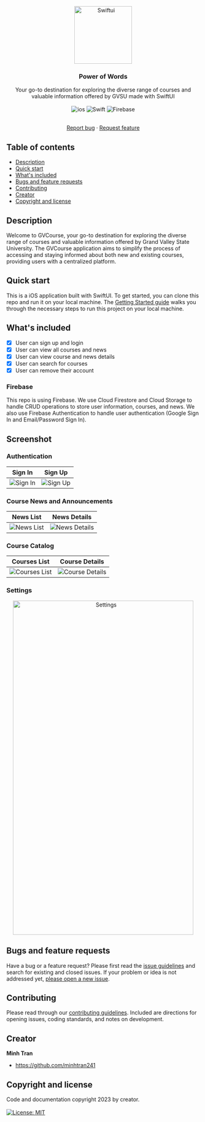 <p align="center">
  <a href="https://power-of-words.github.io/PowerOfWordsProject/">
    <img src="https://github.com/minhtran241/gvcourses/blob/main/screenshots/swiftui.png" alt="Swiftui" width="150" height="150">
  </a>

  <h3 align="center">Power of Words</h3>
  <p align="center">
    Your go-to destination for exploring the diverse range of courses and valuable information offered by GVSU made with SwiftUI
    <br>
    <br>
   <img src="https://img.shields.io/badge/iOS-000000?style=for-the-badge&logo=ios&logoColor=white" alt="ios" />
   <img src="https://img.shields.io/badge/Swift-FA7343?style=for-the-badge&logo=swift&logoColor=white" alt="Swift" />
   <img src="https://img.shields.io/badge/firebase-ffca28?style=for-the-badge&logo=firebase&logoColor=black" alt="Firebase" />
 </p>

  <p align="center">
  <br>
    <a href="https://github.com/minhtran241/gvcourse/issues/new">Report bug</a>
    ·
    <a href="https://github.com/minhtran241/gvcourse/issues/new">Request feature</a>
  </p>

## Table of contents

- [Description](#description)
- [Quick start](#quick-start)
- [What's included](#whats-included)
- [Bugs and feature requests](#bugs-and-feature-requests)
- [Contributing](#contributing)
- [Creator](#creator)
- [Copyright and license](#copyright-and-license)

## Description

Welcome to GVCourse, your go-to destination for exploring the diverse range of courses and valuable information offered by Grand Valley State University. The GVCourse application aims to simplify the process of accessing and staying informed about both new and existing courses, providing users with a centralized platform.

## Quick start

This is a iOS application built with SwiftUI. To get started, you can clone this repo and run it on your local machine. The [Getting Started guide](https://github.com/minhtran241/gvcourse/wiki/2.-Getting-Started) walks you through the necessary steps to run this project on your local machine.

## What's included

- [x] User can sign up and login
- [x] User can view all courses and news
- [x] User can view course and news details
- [x] User can search for courses
- [x] User can remove their account

### Firebase

This repo is using Firebase. We use Cloud Firestore and Cloud Storage to handle CRUD operations to store user information, courses, and news. We also use Firebase Authentication to handle user authentication (Google Sign In and Email/Password Sign In).

## Screenshot

### Authentication

Sign In | Sign Up
--- | ---
![Sign In](https://github.com/minhtran241/gvcourses/blob/main/screenshots/signin.png) | ![Sign Up](https://github.com/minhtran241/gvcourses/blob/main/screenshots/signup.png)

### Course News and Announcements

News List | News Details
--- | ---
![News List](https://github.com/minhtran241/gvcourses/blob/main/screenshots/news_list.png) | ![News Details](https://github.com/minhtran241/gvcourses/blob/main/screenshots/news_details.png)

### Course Catalog

Courses List | Course Details
--- | ---
![Courses List](https://github.com/minhtran241/gvcourses/blob/main/screenshots/courses_list.png) | ![Course Details](https://github.com/minhtran241/gvcourses/blob/main/screenshots/course_details.png)

### Settings

<div align="center">
  <img src="https://github.com/minhtran241/gvcourses/blob/main/screenshots/settings.png" alt="Settings" width="470" height="870">
</div>

## Bugs and feature requests

Have a bug or a feature request? Please first read the [issue guidelines]() and search for existing and closed issues. If your problem or idea is not addressed yet, [please open a new issue](https://github.com/minhtran241/gvcourse/issues/new).

## Contributing

Please read through our [contributing guidelines](). Included are directions for opening issues, coding standards, and notes on development.

## Creator

**Minh Tran**

- <https://github.com/minhtran241>

## Copyright and license

Code and documentation copyright 2023 by creator.<br>  <br>[![License: MIT](https://img.shields.io/badge/License-MIT-yellow.svg)](https://opensource.org/licenses/MIT)
<br><br>
